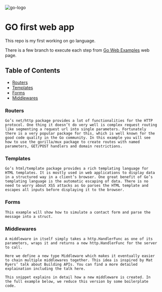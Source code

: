 ![go-logo](https://go.dev/images/go-logo-blue.svg)

# GO first web app

This repo is my first working on go language.

There is a few branch to execute each step from [Go Web Examples](https://gowebexamples.com/) web page.

## Table of Contents

- [Routers](#routers)
- [Templates](#templates)
- [Forms](#forms)
- [Middlewares](#middlewares)

### Routers

    Go’s net/http package provides a lot of functionalities for the HTTP protocol. One thing it doesn’t do very well is complex request routing like segmenting a request url into single parameters. Fortunately there is a very popular package for this, which is well known for the good code quality in the Go community. In this example you will see how to use the gorilla/mux package to create routes with named parameters, GET/POST handlers and domain restrictions.

### Templates

    Go’s html/template package provides a rich templating language for HTML templates. It is mostly used in web applications to display data in a structured way in a client’s browser. One great benefit of Go’s templating language is the automatic escaping of data. There is no need to worry about XSS attacks as Go parses the HTML template and escapes all inputs before displaying it to the browser.

### Forms

    This example will show how to simulate a contact form and parse the message into a struct.

### Middlewares

    A middleware in itself simply takes a http.HandlerFunc as one of its parameters, wraps it and returns a new http.HandlerFunc for the server to call.

    Here we define a new type Middleware which makes it eventually easier to chain multiple middlewares together. This idea is inspired by Mat Ryers’ talk about Building APIs. You can find a more detailed explaination including the talk here.

    This snippet explains in detail how a new middleware is created. In the full example below, we reduce this version by some boilerplate code.
